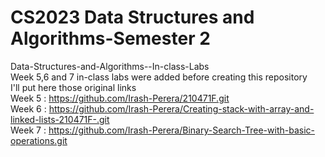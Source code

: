 # CS2023 Data Structures and Algorithms-Semester 2        

Data-Structures-and-Algorithms--In-class-Labs   
Week 5,6 and 7 in-class labs were added before creating this repository        
I'll put here those original links        
Week 5 : https://github.com/Irash-Perera/210471F.git        
Week 6 : https://github.com/Irash-Perera/Creating-stack-with-array-and-linked-lists-210471F-.git         
Week 7 : https://github.com/Irash-Perera/Binary-Search-Tree-with-basic-operations.git
